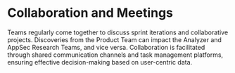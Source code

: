 # Collaboration and Meetings

Teams regularly come together to discuss sprint iterations and collaborative projects. Discoveries from the Product Team can impact the Analyzer and AppSec Research Teams, and vice versa. Collaboration is facilitated through shared communication channels and task management platforms, ensuring effective decision-making based on user-centric data.
